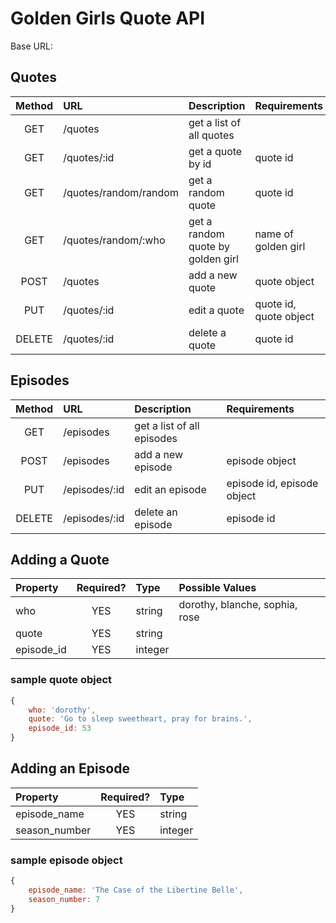 # Golden Girls Quote API


Base URL:
<comingsoon>


## Quotes
|Method| URL | Description| Requirements|
|:-----:|:-----|:-----|:-----|
|GET| /quotes| get a list of all quotes|
|GET| /quotes/:id| get a quote by id| quote id|
|GET| /quotes/random/random| get a random quote| quote id|
|GET| /quotes/random/:who| get a random quote by golden girl| name of golden girl|
|POST| /quotes| add a new quote | quote object|
|PUT| /quotes/:id| edit a quote | quote id, quote object|
|DELETE| /quotes/:id| delete a quote | quote id|

## Episodes
|Method| URL | Description| Requirements|
|:-----:|:-----|:-----|:-----|
|GET| /episodes| get a list of all episodes|
|POST| /episodes| add a new episode | episode object|
|PUT| /episodes/:id| edit an episode | episode id, episode object|
|DELETE| /episodes/:id| delete an episode | episode id|


## Adding a Quote

|Property| Required? | Type| Possible Values|
|:-----|:-----:|:-----|:-----|
|who| YES| string|dorothy, blanche, sophia, rose|
|quote| YES| string| 
|episode_id| YES| integer| 


### sample quote object
```javascript
{
    who: 'dorothy',
    quote: 'Go to sleep sweetheart, pray for brains.',
    episode_id: 53
}
```

## Adding an Episode

|Property| Required? | Type|
|:-----|:-----:|:-----|
|episode_name| YES| string|
|season_number| YES| integer| 


### sample episode object
```javascript
{
    episode_name: 'The Case of the Libertine Belle',
    season_number: 7
}
```